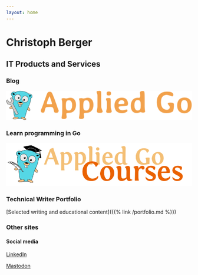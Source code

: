```yaml
---
layout: home
---
```


# Christoph Berger

## IT Products and Services

### Blog
[![Applied Go Blog](AppliedGoBlog.png)](https://appliedgo.net "Applied Go Blog")

### Learn programming in Go
[![Applied Go Courses](AppliedGopherPhDCourses200.png)](https://appliedgo.com "Applied Go Courses")

### Technical Writer Portfolio

[Selected writing and educational content]({{% link /portfolio.md %}})

### Other sites

#### Social media

[LinkedIn](https://www.linkedin.com/in/christophberger1)

[Mastodon](https://c.im/@christophberger)
